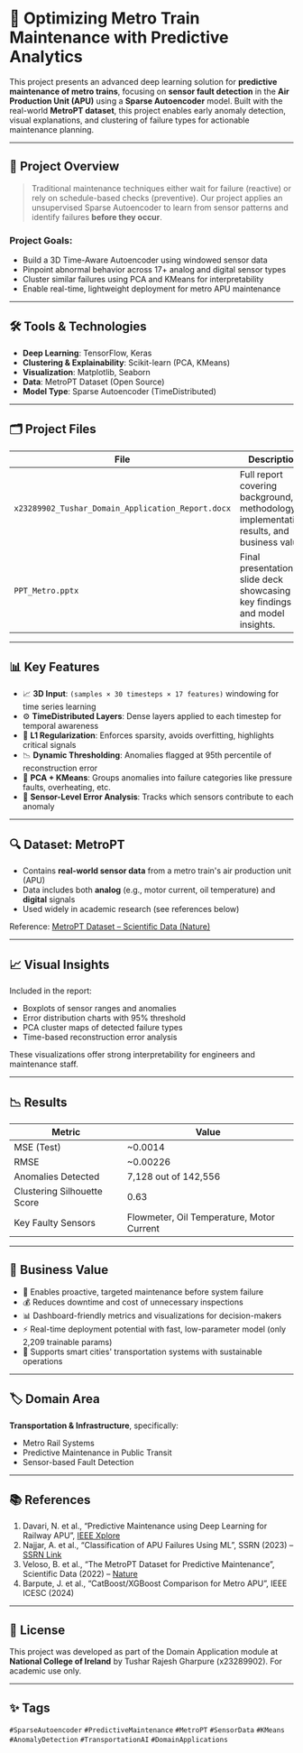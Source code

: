 # 🚆 Optimizing Metro Train Maintenance with Predictive Analytics

This project presents an advanced deep learning solution for **predictive maintenance of metro trains**, focusing on **sensor fault detection** in the **Air Production Unit (APU)** using a **Sparse Autoencoder** model. Built with the real-world **MetroPT dataset**, this project enables early anomaly detection, visual explanations, and clustering of failure types for actionable maintenance planning.

---

## 📌 Project Overview

> Traditional maintenance techniques either wait for failure (reactive) or rely on schedule-based checks (preventive). Our project applies an unsupervised Sparse Autoencoder to learn from sensor patterns and identify failures **before they occur**.

### Project Goals:
- Build a 3D Time-Aware Autoencoder using windowed sensor data
- Pinpoint abnormal behavior across 17+ analog and digital sensor types
- Cluster similar failures using PCA and KMeans for interpretability
- Enable real-time, lightweight deployment for metro APU maintenance

---

## 🛠️ Tools & Technologies

- **Deep Learning**: TensorFlow, Keras
- **Clustering & Explainability**: Scikit-learn (PCA, KMeans)
- **Visualization**: Matplotlib, Seaborn
- **Data**: MetroPT Dataset (Open Source)
- **Model Type**: Sparse Autoencoder (TimeDistributed)

---

## 🗂️ Project Files

| File | Description |
|------|-------------|
| `x23289902_Tushar_Domain_Application_Report.docx` | Full report covering background, methodology, implementation, results, and business value. |
| `PPT_Metro.pptx` | Final presentation slide deck showcasing key findings and model insights. |

---

## 📊 Key Features

- 📈 **3D Input**: `(samples × 30 timesteps × 17 features)` windowing for time series learning
- ⚙️ **TimeDistributed Layers**: Dense layers applied to each timestep for temporal awareness
- 🎯 **L1 Regularization**: Enforces sparsity, avoids overfitting, highlights critical signals
- 📉 **Dynamic Thresholding**: Anomalies flagged at 95th percentile of reconstruction error
- 🧩 **PCA + KMeans**: Groups anomalies into failure categories like pressure faults, overheating, etc.
- 🔎 **Sensor-Level Error Analysis**: Tracks which sensors contribute to each anomaly

---

## 🔍 Dataset: MetroPT

- Contains **real-world sensor data** from a metro train's air production unit (APU)
- Data includes both **analog** (e.g., motor current, oil temperature) and **digital** signals
- Used widely in academic research (see references below)

Reference: [MetroPT Dataset – Scientific Data (Nature)](https://doi.org/10.1038/s41597-022-01877-3)

---

## 📈 Visual Insights

Included in the report:
- Boxplots of sensor ranges and anomalies
- Error distribution charts with 95% threshold
- PCA cluster maps of detected failure types
- Time-based reconstruction error analysis

These visualizations offer strong interpretability for engineers and maintenance staff.

---

## 📉 Results

| Metric | Value |
|--------|-------|
| MSE (Test) | ~0.0014 |
| RMSE | ~0.00226 |
| Anomalies Detected | 7,128 out of 142,556 |
| Clustering Silhouette Score | 0.63 |
| Key Faulty Sensors | Flowmeter, Oil Temperature, Motor Current |

---

## 💼 Business Value

- 🔧 Enables proactive, targeted maintenance before system failure
- 💰 Reduces downtime and cost of unnecessary inspections
- 📊 Dashboard-friendly metrics and visualizations for decision-makers
- ⚡ Real-time deployment potential with fast, low-parameter model (only 2,209 trainable params)
- 🧠 Supports smart cities' transportation systems with sustainable operations

---

## 🏷️ Domain Area

**Transportation & Infrastructure**, specifically:
- Metro Rail Systems
- Predictive Maintenance in Public Transit
- Sensor-based Fault Detection

---

## 📚 References

1. Davari, N. et al., “Predictive Maintenance using Deep Learning for Railway APU”, [IEEE Xplore](https://ieeexplore.ieee.org/abstract/document/9564181/)
2. Najjar, A. et al., “Classification of APU Failures Using ML”, SSRN (2023) – [SSRN Link](https://doi.org/10.2139/ssrn.4403258)
3. Veloso, B. et al., “The MetroPT Dataset for Predictive Maintenance”, Scientific Data (2022) – [Nature](https://doi.org/10.1038/s41597-022-01877-3)
4. Barpute, J. et al., “CatBoost/XGBoost Comparison for Metro APU”, IEEE ICESC (2024)

---

## 📘 License

This project was developed as part of the Domain Application module at **National College of Ireland** by Tushar Rajesh Gharpure (x23289902). For academic use only.

---

## ✨ Tags

`#SparseAutoencoder` `#PredictiveMaintenance` `#MetroPT` `#SensorData` `#KMeans` `#AnomalyDetection` `#TransportationAI` `#DomainApplications`